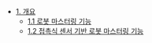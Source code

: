 * [1. 개요](/01_intro/README.md)
  * [1.1 로봇 마스터링 기능](/01_intro/01_1_about_mastering.md)
  * [1.2 접촉식 센서 기반 로봇 마스터링 기능](/01_intro/01_2_about_contact_based_mastering.md) 